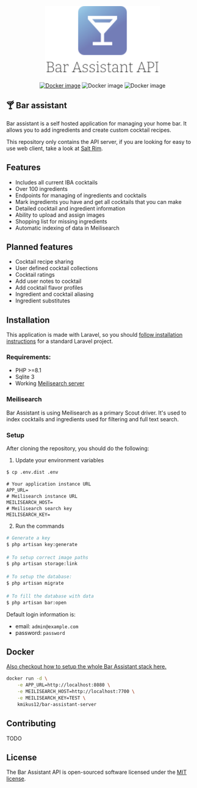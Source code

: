 <p align="center">
    <a href="https://karlomikus.com" target="_blank"><img src="resources/art/logotype.svg" alt="Bar assistant Logo" width="300"></a>
</p>

<p align="center">
    <a href="https://hub.docker.com/r/kmikus12/bar-assistant-server"><img src="https://img.shields.io/docker/v/kmikus12/bar-assistant-server?style=for-the-badge" alt="Docker image"></a>
    <img src="https://img.shields.io/github/license/karlomikus/bar-assistant?style=for-the-badge" alt="Docker image">
    <img src="https://img.shields.io/github/workflow/status/karlomikus/bar-assistant/Test%20application?style=for-the-badge" alt="Docker image">
</p>

## 🍸 Bar assistant

Bar assistant is a self hosted application for managing your home bar. It allows you to add ingredients and create custom cocktail recipes.

This repository only contains the API server, if you are looking for easy to use web client, take a look at [Salt Rim](https://github.com/karlomikus/vue-salt-rim).

## Features

- Includes all current IBA cocktails
- Over 100 ingredients
- Endpoints for managing of ingredients and cocktails
- Mark ingredients you have and get all cocktails that you can make
- Detailed cocktail and ingredient information
- Ability to upload and assign images
- Shopping list for missing ingredients
- Automatic indexing of data in Meilisearch

## Planned features

- Cocktail recipe sharing
- User defined cocktail collections
- Cocktail ratings
- Add user notes to cocktail
- Add cocktail flavor profiles
- Ingredient and cocktail aliasing
- Ingredient substitutes

## Installation

This application is made with Laravel, so you should [follow installation instructions](https://laravel.com/docs/9.x/deployment) for a standard Laravel project.

### Requirements:

- PHP >=8.1
- Sqlite 3
- Working [Meilisearch server](https://github.com/meilisearch)

### Meilisearch

Bar Assistant is using Meilisearch as a primary Scout driver. It's used to index cocktails and ingredients used for filtering and full text search.

### Setup

After cloning the repository, you should do the following:

1. Update your environment variables

``` bash
$ cp .env.dist .env
```

``` env
# Your application instance URL
APP_URL=
# Meilisearch instance URL
MEILISEARCH_HOST=
# Meilisearch search key
MEILISEARCH_KEY=
```

2. Run the commands
``` bash
# Generate a key
$ php artisan key:generate

# To setup correct image paths
$ php artisan storage:link

# To setup the database:
$ php artisan migrate

# To fill the database with data
$ php artisan bar:open
```

Default login information is:

- email: `admin@example.com`
- password: `password`

## Docker

[Also checkout how to setup the whole Bar Assistant stack here.](https://github.com/karlomikus/vue-salt-rim#docker-compose)

``` bash
docker run -d \
    -e APP_URL=http://localhost:8080 \
    -e MEILISEARCH_HOST=http://localhost:7700 \
    -e MEILISEARCH_KEY=TEST \
    kmikus12/bar-assistant-server
```

## Contributing

TODO

## License

The Bar Assistant API is open-sourced software licensed under the [MIT license](https://opensource.org/licenses/MIT).
